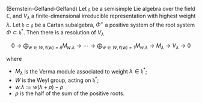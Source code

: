 (Bernstein-Gelfand-Gelfand) Let $\mathfrak{g}$ be a semisimple Lie algebra over the field $\mathbb{C}$, and $V_{\lambda}$ a finite-dimensional irreducible representation with highest weight $\lambda$. Let $\mathfrak{h} \subset \mathfrak{g}$ be a Cartan subalgebra, $\Phi^+$ a positive system of the root system $\Phi \subset \mathfrak{h}^*$. Then there is a resolution of $V_{\lambda}$

$$
0 \to \bigoplus_{w \in W, \ell(w)=n} M_{w . \lambda} \to \cdots \to \bigoplus_{w \in W, \ell(w)=1} M_{w . \lambda} \to M_{\lambda} \to V_{\lambda} \to 0
$$

where

- $M_{\lambda}$ is the Verma module associated to weight $\lambda \in \mathfrak{h}^*$;
- $W$ is the Weyl group, acting on $\mathfrak{h}^*$;
- $w . \lambda := w(\lambda + \rho) - \rho$
- $\rho$ is the half of the sum of the positive roots.
